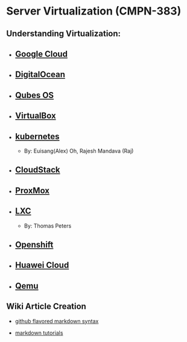 # Server Virtualization (CMPN-383)
## Understanding Virtualization:

* ## [Google Cloud](https://wiki.sirmysterion.com/GoogleCloud) 
* ## [DigitalOcean](https://wiki.sirmysterion.com/DigitalOcean)
* ## [Qubes OS](https://wiki.sirmysterion.com/QubesOS)
* ## [VirtualBox](https://wiki.sirmysterion.com/VirtualBox)
* ## [kubernetes](https://wiki.sirmysterion.com/kubernetes)
   * By: Euisang(Alex) Oh, Rajesh Mandava (Raj)
* ## [CloudStack](https://wiki.sirmysterion.com/CloudStack)
* ## [ProxMox](https://wiki.sirmysterion.com/proxmox)
* ## [LXC](https://wiki.sirmysterion.com/LXC) 
   * By: Thomas Peters
* ## [Openshift](https://wiki.sirmysterion.com/Openshift) 
* ## [Huawei Cloud](https://wiki.sirmysterion.com/HuaweiCloud) 
* ## [Qemu](https://wiki.sirmysterion.com/qemu) 

## Wiki Article Creation
* [github flavored markdown syntax](https://github.com/adam-p/markdown-here/wiki/Markdown-Cheatsheet)

* [markdown tutorials](http://www.markdowntutorial.com/)
